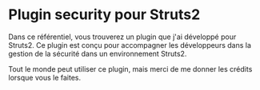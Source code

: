 # Plugin security pour Struts2
Dans ce référentiel, vous trouverez un plugin que j'ai développé pour Struts2. Ce plugin est conçu pour accompagner les développeurs dans la gestion de la sécurité dans un environnement Struts2.

Tout le monde peut utiliser ce plugin, mais merci de me donner les crédits lorsque vous le faites.